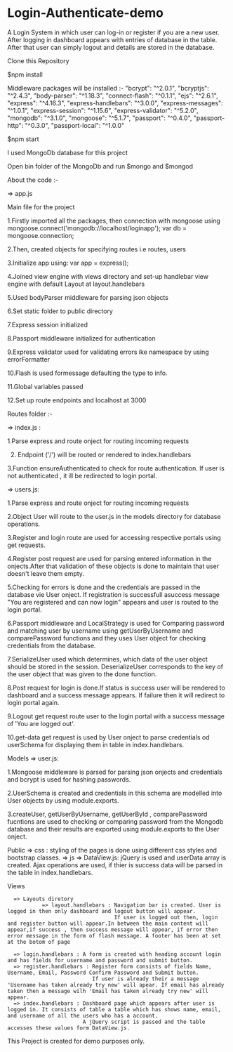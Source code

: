 # Login-Authenticate-demo
A Login System in which user can log-in or register if you are a new user. After logging in dashboard appears with entries of database in the table. After that user can simply logout and details are stored in the database.

Clone this Repository

$npm install

Middleware packages will be installed :-
    "bcrypt": "^2.0.1",
    "bcryptjs": "^2.4.3",
    "body-parser": "^1.18.3",
    "connect-flash": "^0.1.1",
    "ejs": "^2.6.1",
    "express": "^4.16.3",
    "express-handlebars": "^3.0.0",
    "express-messages": "^1.0.1",
    "express-session": "^1.15.6",
    "express-validator": "^5.2.0",
    "mongodb": "^3.1.0",
    "mongoose": "^5.1.7",
    "passport": "^0.4.0",
    "passport-http": "^0.3.0",
    "passport-local": "^1.0.0"

$npm start

I used MongoDb database for this project

Open bin folder of the MongoDb and run $mongo and $mongod

About the code :-

 => app.js

Main file for the project

1.Firstly imported all the packages, then connection with mongoose using
 mongoose.connect('mongodb://localhost/loginapp');
 var db = mongoose.connection;

2.Then, created objects for specifying routes
  i.e routes, users

3.Initialize app using: var app = express();

4.Joined view engine with views directory and set-up handlebar view engine with default Layout at layout.handlebars

5.Used bodyParser middleware for parsing json objects

6.Set static folder to public directory

7.Express session initialized

8.Passport middleware initialized for authentication

9.Express validator used for validating errors ike namespace by using errorFormatter

10.Flash is used formessage defaulting the type to info.

11.Global variables passed

12.Set up route endpoints and localhost at 3000


Routes folder :-

=> index.js :

1.Parse express and route onject for routing incoming requests

2. Endpoint ('/') will be routed or rendered to index.handlebars

3.Function ensureAuthenticated to check for route authentication. If user is not authenticated , it ill be redirected to login portal.

=> users.js:

1.Parse express and route onject for routing incoming requests

2.Object User will route to the user.js in the models directory for database operations.

3.Register and login route are used for accessing respective portals using get requests.

4.Register post request are used for parsing entered information in the onjects.After that validation of these objects is done to maintain that user doesn't leave them empty.

5.Checking for errors is done and the credentials are passed in the database vie User onject. If registration is successfull asuccess message "You are registered and can now login" appears and user is routed to the login portal.

6.Passport middleware and LocalStrategy is used for Comparing password and matching user by username using getUserByUsername and comparePassword functions and they uses User object for checking credentials from the database.

7.SerializeUser used which determines, which data of the user object should be stored in the session. DeserializeUser corresponds to the key of the user object that was given to the done function.

8.Post request for login is done.If status is success user will be rendered to dashboard and a success message appears. If failure then it will redirect to login portal again.

9.Logout get request route user to the login portal with a success message of 'You are logged out'.

10.get-data get request is used by User onject to parse credentials od userSchema for displaying them in table in index.handlebars.

Models => user.js:

1.Mongoose middleware is parsed for parsing json onjects and credentials and bcrypt is used for hashing passwords.

2.UserSchema is created and credentials in this schema are modelled into User objects by using module.exports.

3.createUser, getUserByUsername, getUserById , comparePassword fucntions are used to checking or comparing password from the Mongodb database and their results are exported using module.exports to the User onject.

Public => css : styling of the pages is done using different css styles and bootstrap classes.
       => js
            => DataView.js: jQuery is used and userData array is created. Ajax operations are used, if thier is success data will be parsed in the table in index.handlebars.
           
Views 
      
      => Layouts diretory
               => layout.handlebars : Navigation bar is created. User is logged in then only dashboard and logout button will appear.
                                      If user is logged out then, login and register button will appear.In between the main content will appear,if success , then success message will appear, if error then error message in the form of flash message. A footer has been at set at the botom of page
                                     
      => login.handlebars : A form is created with heading account login and has fields for username and password and submit button.
      => register.handlebars : Register form consists of fields Name, Username, Email, Password Confirm Password and Submit button.
                               If user is already their a message 'Username has taken already try new' will apear. If email has already taken then a message wilh 'Email has taken already try new' will appear.
      => index.handlebars : Dashboard page which appears after user is logged in. It consists of table a table which has shows name, email, and username of all the users who has a account. 
                            A jQuery script is passed and the table accesses these values form DataView.js.
                            
  
  This Project is created for demo purposes only.
                               
            
           






